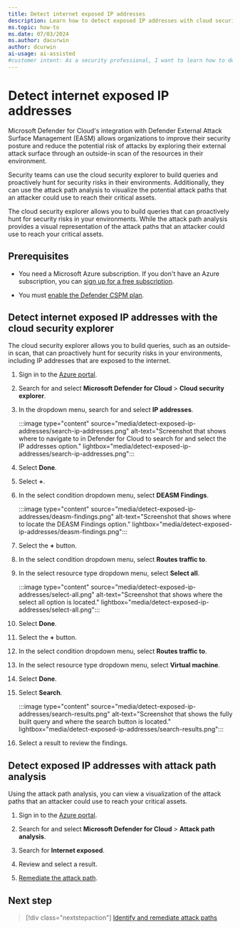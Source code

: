 ```yaml
---
title: Detect internet exposed IP addresses
description: Learn how to detect exposed IP addresses with cloud security explorer in Microsoft Defender for Cloud to proactively identify security risks.
ms.topic: how-to
ms.date: 07/03/2024
ms.author: dacurwin
author: dcurwin
ai-usage: ai-assisted
#customer intent: As a security professional, I want to learn how to detect exposed IP addresses with cloud security explorer in Microsoft Defender for Cloud so that I can proactively identify security risks in my cloud environment and improve my security posture.
---
```


# Detect internet exposed IP addresses

Microsoft Defender for Cloud's integration with Defender External Attack Surface Management (EASM) allows organizations to improve their security posture and reduce the potential risk of attacks by exploring their external attack surface through an outside-in scan of the resources in their environment.

Security teams can use the cloud security explorer to build queries and proactively hunt for security risks in their environments. Additionally, they can use the attack path analysis to visualize the potential attack paths that an attacker could use to reach their critical assets. 

The cloud security explorer allows you to build queries that can proactively hunt for security risks in your environments. While the attack path analysis provides a visual representation of the attack paths that an attacker could use to reach your critical assets.

## Prerequisites

- You need a Microsoft Azure subscription. If you don't have an Azure subscription, you can [sign up for a free subscription](https://azure.microsoft.com/pricing/free-trial/).

- You must [enable the Defender CSPM plan](tutorial-enable-cspm-plan.md).

## Detect internet exposed IP addresses with the cloud security explorer

The cloud security explorer allows you to build queries, such as an outside-in scan, that can proactively hunt for security risks in your environments, including IP addresses that are exposed to the internet. 

1. Sign in to the [Azure portal](https://portal.azure.com/).

1. Search for and select **Microsoft Defender for Cloud** > **Cloud security explorer**.

1. In the dropdown menu, search for and select **IP addresses**.

    :::image type="content" source="media/detect-exposed-ip-addresses/search-ip-addresses.png" alt-text="Screenshot that shows where to navigate to in Defender for Cloud to search for and select the IP addresses option." lightbox="media/detect-exposed-ip-addresses/search-ip-addresses.png":::

1. Select **Done**.

1. Select **+**.

1. In the select condition dropdown menu, select **DEASM Findings**.

    :::image type="content" source="media/detect-exposed-ip-addresses/deasm-findings.png" alt-text="Screenshot that shows where to locate the DEASM Findings option." lightbox="media/detect-exposed-ip-addresses/deasm-findings.png":::

1. Select the **+** button.

1. In the select condition dropdown menu, select **Routes traffic to**.

1. In the select resource type dropdown menu, select **Select all**.

    :::image type="content" source="media/detect-exposed-ip-addresses/select-all.png" alt-text="Screenshot that shows where the select all option is located." lightbox="media/detect-exposed-ip-addresses/select-all.png":::

1. Select **Done**.

1. Select the **+** button.

1. In the select condition dropdown menu, select **Routes traffic to**.

1. In the select resource type dropdown menu, select **Virtual machine**.

1. Select **Done**.

1. Select **Search**.

    :::image type="content" source="media/detect-exposed-ip-addresses/search-results.png" alt-text="Screenshot that shows the fully built query and where the search button is located." lightbox="media/detect-exposed-ip-addresses/search-results.png":::

1. Select a result to review the findings.

## Detect exposed IP addresses with attack path analysis

Using the attack path analysis, you can view a visualization of the attack paths that an attacker could use to reach your critical assets.

1. Sign in to the [Azure portal](https://portal.azure.com/).

1. Search for and select **Microsoft Defender for Cloud** > **Attack path analysis**.

1. Search for **Internet exposed**.

1. Review and select a result.

1. [Remediate the attack path](how-to-manage-attack-path.md#remediate-attack-paths).

## Next step

> [!div class="nextstepaction"]
> [Identify and remediate attack paths](how-to-manage-attack-path.md)

